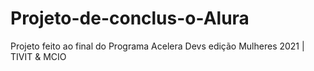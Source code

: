 # Projeto-de-conclus-o-Alura
Projeto feito ao final do Programa Acelera Devs edição Mulheres 2021 | TIVIT &amp; MCIO
